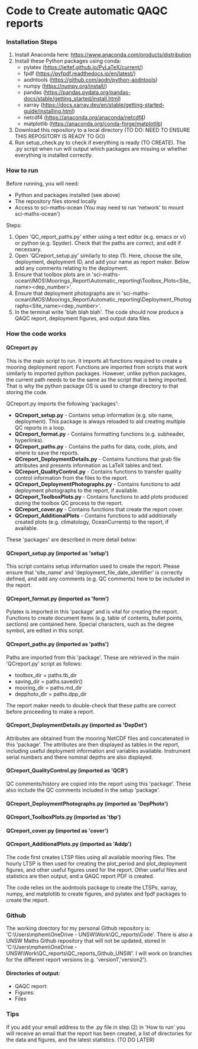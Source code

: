 # Code to Create automatic QAQC reports
 
### Installation Steps

1) Install Anaconda here: https://www.anaconda.com/products/distribution
2) Install these Python packages using conda:
   * pylatex (https://jeltef.github.io/PyLaTeX/current/)
   * fpdf (https://pyfpdf.readthedocs.io/en/latest/)
   * aodntools (https://github.com/aodn/python-aodntools)
   * numpy (https://numpy.org/install/)
   * pandas (https://pandas.pydata.org/pandas-docs/stable/getting_started/install.html)
   * xarray (https://docs.xarray.dev/en/stable/getting-started-guide/installing.html)
   * netcdf4 (https://anaconda.org/anaconda/netcdf4)
   * matplotlib (https://anaconda.org/conda-forge/matplotlib)
3) Download this repository to a local directory (TO DO: NEED TO ENSURE THIS REPOSITORY IS READY TO GO)
4) Run setup_check.py to check if everything is ready (TO CREATE). The .py script when run will output which packages are missing or whether everything is installed correctly. 


### How to run

Before running, you will need:
* Python and packages installed (see above)
* The repository files stored locally
* Access to sci-maths-ocean (You may need to run 'network' to mount sci-maths-ocean')

Steps:

1) Open 'QC_report_paths.py' either using a text editor (e.g. emacs or vi) or python (e.g. Spyder). Check that the paths are correct, and edit if necessary. 
2) Open 'QCreport_setup.py' similarly to step (1). Here, choose the site, deployment, deployment ID, and add your name as report maker. Below add any comments relating to the deployment. 
3) Ensure that toolbox plots are in 'sci-maths-ocean\IMOS\Moorings_Report\Automatic_reporting\Toolbox_Plots\<Site_name>\<dep_number>\'. 
4) Ensure that deployment photographs are in 'sci-maths-ocean\IMOS\Moorings_Report\Automatic_reporting\Deployment_Photographs\<Site_name>\<dep_number>\'.
5) In the terminal write 'blah blah blah'. The code should now produce a QAQC report, deployment figures, and output data files. 

### How the code works

#### QCreport.py

This is the main script to run. It imports all functions required to create a mooring deployment report. Functions are imported from scripts that work similarly to imported python packages. However, unlike python packages, the current path needs to be the same as the script that is being imported. That is why the python package OS is used to change directory to that storing the code. 

QCreport.py imports the following 'packages':

* **QCreport_setup.py** - Contains setup information (e.g. site name, deployment). This package is always reloaded to aid creating multiple QC reports in a loop. 
* **QCreport_format.py** - Contains formatting functions (e.g. subheader, hyperlinks). 
* **QCreport_paths.py** - Contains the paths for data, code, plots, and where to save the reports.
* **QCreport_DeploymentDetails.py** - Contains functions that grab file attributes and presents information as LaTeX tables and text. 
* **QCreport_QualityControl.py** - Contains functions to transfer quality control information from the files to the report. 
* **QCreport_DeploymentPhotographs.py** - Contains functions to add deployment photographs to the report, if available. 
* **QCreport_ToolboxPlots.py** - Contains functions to add plots produced during the toolbox QC process to the report. 
* **QCreport_cover.py** - Contains functions that create the report cover. 
* **QCreport_AdditionalPlots** - Contains functions to add additionally created plots (e.g. climatology, OceanCurrents) to the report, if available.

These 'packages' are described in more detail below:

#### QCreport_setup.py (imported as 'setup')

This script contains setup information used to create the report. Please ensure that 'site_name' and 'deployment_file_date_identifier' is correctly defined, and add any comments (e.g. QC comments) here to be included in the report. 

#### QCreport_format.py (imported as 'form')

Pylatex is imported in this 'package' and is vital for creating the report. Functions to create document items (e.g. table of contents, bullet points, sections) are contained here. Special characters, such as the degree symbol, are edited in this script.

#### QCreport_paths.py (imported as 'paths')

Paths are imported from this 'package'. These are retrieved in the main 'QCreport.py' script as follows: 

* toolbox_dir = paths.tb_dir 
* saving_dir = paths.savedir()
* mooring_dir = paths.md_dir
* depphoto_dir = paths.dpp_dir

The report maker needs to double-check that these paths are correct before proceeding to make a report. 

#### QCreport_DeploymentDetails.py (imported as 'DepDet')

Attributes are obtained from the mooring NetCDF files and concatenated in this 'package'. The attributes are then displayed as tables in the report, including useful deployment information and variables available. Instrument serial numbers and there nominal depths are also displayed.

#### QCreport_QualityControl.py (imported as 'QCR')

QC comments/history are copied into the report using this 'package'. These also include the QC comments included in the setup 'package'.

#### QCreport_DeploymentPhotographs.py (imported as 'DepPhoto')

#### QCreport_ToolboxPlots.py (imported as 'tbp')

#### QCreport_cover.py (imported as 'cover')

#### QCreport_AdditionalPlots.py (imported as 'Addp')

The code first creates LTSP files using all available mooring files. The hourly LTSP is then used for creating the plot_period and plot_deployment figures, and other useful figures used for the report. Other useful files and statistics are then output, and a QAQC report PDF is created. 

The code relies on the aodntools package to create the LTSPs, xarray, numpy, and matplotlib to create figures, and pylatex and fpdf packages to create the report.

### Github

The working directory for my personal Github repository is: 'C:\Users\mphem\OneDrive - UNSW\Work\QC_reports\Code'. There is also a UNSW Maths Github repository that will not be updated, stored in 'C:\Users\mphem\OneDrive - UNSW\Work\QC_reports\QC_reports_Github_UNSW'. I will work on branches for the different report versions (e.g. 'version1','version2'). 


#### Directories of output:

* QAQC report:
* Figures:
* Files

### Tips

If you add your email address to the .py file in step (2) in 'How to run' you will receive an email that the report has been created, a list of directories for the data and figures, and the latest statistics. (TO DO LATER)
